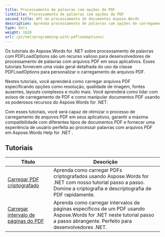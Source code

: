 ```yaml
---
title: Processamento de palavras com opções de PDF
linktitle: Processamento de palavras com opções de PDF
second_title: API de processamento de documentos Aspose.Words
description: Aprenda processamento de palavras com opções de carregamento de PDF em Aspose.Words for .NET. Aprenda como carregar e manipular documentos do Word em formato PDF com tutoriais passo a passo e exemplos de código.
type: docs
weight: 1620
url: /pt/net/programming-with-pdfloadoptions/
---
```

Os tutoriais do Aspose.Words for .NET sobre processamento de palavras com PDFLoadOptions são um recurso valioso para desenvolvedores de processamento de palavras com arquivos PDF em seus aplicativos. Esses tutoriais fornecem uma visão geral detalhada do uso da classe PDFLoadOptions para personalizar o carregamento de arquivos PDF.

Nestes tutoriais, você aprenderá como carregar arquivos PDF especificando opções como resolução, qualidade de imagem, fontes ausentes, layouts complexos e muito mais. Você aprenderá como lidar com avisos de carregamento de PDF e como manipular documentos PDF usando os poderosos recursos do Aspose.Words for .NET.

Com esses tutoriais, você será capaz de otimizar o processo de carregamento de arquivos PDF em seus aplicativos, garantir a máxima compatibilidade com diferentes tipos de documentos PDF e fornecer uma experiência de usuário perfeita ao processar palavras com arquivos PDF em Aspose.Words Help for .NET .

 ## Tutoriais
| Título | Descrição |
| --- | --- |
| [Carregar PDF criptografado](./load-encrypted-pdf/) | Aprenda como carregar PDFs criptografados usando Aspose.Words for .NET com nosso tutorial passo a passo. Domine a criptografia e descriptografia de PDF rapidamente. |
| [Carregar intervalo de páginas do PDF](./load-page-range-of-pdf/) | Aprenda como carregar intervalos de páginas específicos de um PDF usando Aspose.Words for .NET neste tutorial passo a passo abrangente. Perfeito para desenvolvedores .NET. |